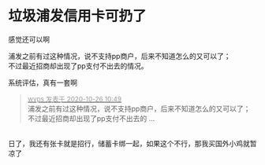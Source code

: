 # 垃圾浦发信用卡可扔了


感觉还可以啊

浦发之前有过这种情况，说不支持pp商户，后来不知道怎么的又可以了；<br />
不过最近招商却出现了pp支付不出去的情况。

系统评估，真有一套啊

<div class="quote"><blockquote><font size="2"><a href="https://www.hostloc.com/forum.php?mod=redirect&amp;goto=findpost&amp;pid=9352954&amp;ptid=758462" target="_blank"><font color="#999999">wvps 发表于 2020-10-26 10:49</font></a></font><br />
浦发之前有过这种情况，说不支持pp商户，后来不知道怎么的又可以了；<br />
不过最近招商却出现了pp支付不出去的 ...</blockquote></div><br />
<img src="static/image/smiley/yct/014.gif" smilieid="45" border="0" alt="" />日了，我还有张卡就是招行，储蓄卡绑一起，如果这个不行，那我买国外小鸡就暂凉了
